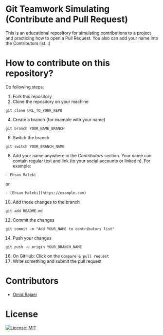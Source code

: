 # Git Teamwork Simulating (Contribute and Pull Request)
This is an educational repository for simulating contributions to a project and practicing how to open a Pull Request.
You also can add your name into the Contributors list. :)

# How to contribute on this repository?
Do following steps:
1. Fork this repository
2. Clone the repository on your machine
```
git clone URL_TO_YOUR_REPO
```
4. Create a branch (for example with your name)
```
git branch YOUR_NAME_BRANCH
```
6. Switch the branch
```
git switch YOUR_BRANCH_NAME
```
8. Add your name anywhere in the *Contributors* section.
Your name can contain regular text and link (to your social accounts or linkedin). For example:
```
- Ehsan Maleki
```
or
```
- [Ehsan Maleki](https://example.com)
```
10. Add those changes to the branch
```
git add README.md
```
12. Commit the changes
```
git commit -m "Add YOUR_NAME to contributors list"
```
14. Push your changes
```
git push -u origin YOUR_BRANCH_NAME
```
16. On GitHub: Click on the `Compare & pull request`
17. Write something and submit the pull request

# Contributors

- [Omid Rajaei](https://www.linkedin.com/in/omid-rajaei/)

# License
[![License: MIT](https://img.shields.io/badge/License-MIT-green.svg)](https://opensource.org/licenses/MIT)
